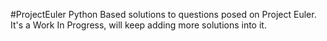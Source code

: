 #ProjectEuler
Python Based solutions to questions posed on Project Euler.
It's a Work In Progress, will keep adding more solutions into it.